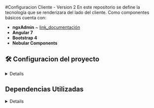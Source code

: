#Configuracion Cliente - Version 2
En este repositorio se define la tecnología que se renderizara del lado del cliente.
Como componentes básicos cuenta con:
 * **ngxAdmin** ~ [link_documentación](https://github.com/akveo/ngx-admin)
 * **Angular 7**
 * **Bootstrap 4**
 * **Nebular Components**
 
<summary><h2> 🛠️ Configuracion del proyecto</h2></summary>
<details>
  - Clonar el proyecto del repositorio de git, configurar el repositorio remoto (github), e instalarlo localmente con 
  
  ```shell 
      npm install
  ```
  - 🚀 Correr el proyecto para verificar que las dependencias estan correctamente instaladas

  ```shell 
      ng serve ó npm start
  ```
</details>
<summary><h2> Dependencias Utilizadas</h2></summary>
<details>
    Dependencias incluidas:

  - **Nebular:** (https://github.com/akveo/nebular)
  - **Angular 7**
  - **Bootstrap 4** 

  ### API CRUD
  - **configuracion_api:** este [api](https://github.com/udistrital/configuracion_api/tree/test). se encarga de configurar tanto los menus como las notificaciones de los clientes.

  ### SERVICIO WEBSOCKET
  - **notificacion_api:** este [servicio](https://github.com/udistrital/notificacion_api/tree/test). se encarga de registrarse y enviar mensajes teniendo en cuenta id de usuario y perfil por medio de websockets.

  ### Herramientas usadas
  - **ngxGenerator:** este [generador](https://github.com/BOTOOM/ngxGenerator) se encarga de crear una un proyecto con las caracteristicas descritas en el repositorio.
  - **ngx-admin:** este [template](https://github.com/akveo/ngx-admin) es el que utiliza ngxGenerator, esta basado en Angular 7+, Bootstrap 4 y Nebular.

  ### Variables de entorno
  <details>  
  - **Configuracion Local**
  ```typescript 
    export const environment = {
        production: false,
        NUXEO: {
            PATH: 'https://documental.udistrital.edu.co/nuxeo/',
        },
        CONFIGURACION_SERVICE: 'http://localhost:8088/v1/',
        NOTIFICACION_SERVICE: 'ws://localhost:8080/ws/join',
        CONF_MENU_SERVICE: 'http://10.20.0.254/configuracion_api/v1/menu_opcion_padre/ArbolMenus/',
        TOKEN: {
            AUTORIZATION_URL: 'https://autenticacion.portaloas.udistrital.edu.co/oauth2/authorize',
            CLIENTE_ID: '3Idp5LUlnZY7cOV10NaLuyRfzooa',
            RESPONSE_TYPE: 'id_token token',
            SCOPE: 'openid email role documento',
            REDIRECT_URL: 'http://localhost:4200/',
            SIGN_OUT_URL: 'https://autenticacion.portaloas.udistrital.edu.co/oidc/logout',
            SIGN_OUT_REDIRECT_URL: 'http://localhost:4200/',
        },
    };
  ```

  - **Configuracion 254**
  ```typescript 
    export const environment = {
        production: false,
        NUXEO: {
            PATH: 'https://documental.udistrital.edu.co/nuxeo/',
        },
        CONFIGURACION_SERVICE: 'http://10.20.0.254/configuracion_api/v1/',
        NOTIFICACION_SERVICE: 'ws://10.20.0.254/notificacionws/ws/join',
        CONF_MENU_SERVICE: 'http://10.20.0.254/configuracion_api/v1/menu_opcion_padre/ArbolMenus/',
        TOKEN: {
            AUTORIZATION_URL: 'https://autenticacion.portaloas.udistrital.edu.co/oauth2/authorize',
            CLIENTE_ID: '3Idp5LUlnZY7cOV10NaLuyRfzooa',
            RESPONSE_TYPE: 'id_token token',
            SCOPE: 'openid email role documento',
            REDIRECT_URL: 'http://localhost:4200/',
            SIGN_OUT_URL: 'https://autenticacion.portaloas.udistrital.edu.co/oidc/logout',
            SIGN_OUT_REDIRECT_URL: 'http://localhost:4200/',
        },
    };
  ```

  - **Configuracion Test**
  ```typescript 
    export const environment = {
        production: false,
        NUXEO: {
            PATH: 'https://documental.udistrital.edu.co/nuxeo/',
        },
        CONFIGURACION_SERVICE: 'http://pruebasapi.intranetoas.udistrital.edu.co:8086/v1/',
        NOTIFICACION_SERVICE: 'ws://pruebasapi.intranetoas.udistrital.edu.co:8116/ws/join',
        CONF_MENU_SERVICE: 'http://10.20.0.254/configuracion_api/v1/menu_opcion_padre/ArbolMenus/',
        TOKEN: {
            AUTORIZATION_URL: 'https://autenticacion.portaloas.udistrital.edu.co/oauth2/authorize',
            CLIENTE_ID: '3Idp5LUlnZY7cOV10NaLuyRfzooa',
            RESPONSE_TYPE: 'id_token token',
            SCOPE: 'openid email role documento',
            REDIRECT_URL: 'http://localhost:4200/',
            SIGN_OUT_URL: 'https://autenticacion.portaloas.udistrital.edu.co/oidc/logout',
            SIGN_OUT_REDIRECT_URL: 'http://localhost:4200/',
        },
    };
  ```
  </details>

  ### Comandos para correr configuracion_api
  <details> 
  - **Local**
  ```shell 
      CONFIGURACION_API_HTTP_PORT=8088 CONFIGURACION_API_DB_USER=crud_user CONFIGURACION_API_DB_PASS=password CONFIGURACION_API_DB_URL=10.20.0.159 CONFIGURACION_API_DB_NAME=udistrital_core_db CONFIGURACION_API_DB_SCHEMA=configuracion CONFIGURACION_SERVICE=http://localhost:8088/v1/ NOTIFICACION_SERVICE=http://localhost:8080/api/ bee run
  ```
  - **Test**
  ```shell 
      CONFIGURACION_API_HTTP_PORT=8088 CONFIGURACION_API_DB_USER=crud_user CONFIGURACION_API_DB_PASS=password CONFIGURACION_API_DB_URL=10.20.0.159 CONFIGURACION_API_DB_NAME=udistrital_core_db CONFIGURACION_API_DB_SCHEMA=configuracion CONFIGURACION_SERVICE= http://pruebasapi.intranetoas.udistrital.edu.co:8086/v1/ NOTIFICACION_SERVICE=http://pruebasapi.intranetoas.udistrital.edu.co:8116/api/ bee run
  ```
  - **254**
  ```shell 
      CONFIGURACION_API_HTTP_PORT=8088 CONFIGURACION_API_DB_USER=crud_user CONFIGURACION_API_DB_PASS=password CONFIGURACION_API_DB_URL=10.20.0.159 CONFIGURACION_API_DB_NAME=udistrital_core_db CONFIGURACION_API_DB_SCHEMA=configuracion CONFIGURACION_SERVICE=http://10.20.0.254/configuracion_api/v1/ NOTIFICACION_SERVICE=http://10.20.0.254/notificacionws/api/ bee run
  ```
  - **Flyway(BD) + Local(Apis)**
  ```shell 
      CONFIGURACION_API_HTTP_PORT=8088 CONFIGURACION_API_DB_USER=test CONFIGURACION_API_DB_PASS=test CONFIGURACION_API_DB_URL=localhost CONFIGURACION_API_DB_NAME=test CONFIGURACION_API_DB_SCHEMA=configuracion CONFIGURACION_SERVICE=http://localhost:8088/v1/ NOTIFICACION_SERVICE=http://localhost:8080/api/ bee run
  ```
  </details>
  ### Comandos para correr notificacion_api
  <details> 
  - **Local**
  ```shell
      CONFIGURACION_SERVICE=http://localhost:8088/v1/ bee run
  ```
  - **Test**
  ```shell 
      CONFIGURACION_SERVICE= http://pruebasapi.intranetoas.udistrital.edu.co:8086/v1/ bee run
  ```
  - **254**
  ```shell 
      CONFIGURACION_SERVICE=http://10.20.0.254/configuracion_api/v1/ bee run
  ```
  </details>
</details>
